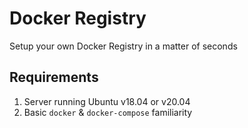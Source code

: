 # Docker Registry
Setup your own Docker Registry in a matter of seconds

## Requirements
1. Server running Ubuntu v18.04 or v20.04
2. Basic `docker` & `docker-compose` familiarity
